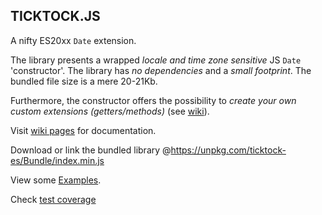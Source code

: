 ## TICKTOCK.JS

A nifty ES20xx `Date` extension.

The library presents a wrapped *locale and time zone sensitive* JS `Date` 'constructor'. The library has *no dependencies* 
and a *small footprint*. The bundled file size is a mere 20-21Kb.

Furthermore, the constructor offers the possibility to *create your own custom extensions (getters/methods)* 
(see [wiki](https://github.com/KooiInc/ticktock.js/wiki/The-TickTock-%27constructor%27-and-its-static-extensions#customExtensions)).

Visit [wiki pages](https://github.com/KooiInc/ticktock.js/wiki) for documentation.

Download or link the bundled library @https://unpkg.com/ticktock-es/Bundle/index.min.js

View some [Examples](https://kooiinc.github.io/ticktock.js/Demo/).

Check [test coverage](https://kooiinc.github.io/ticktock.js/Tests/Coverage)

